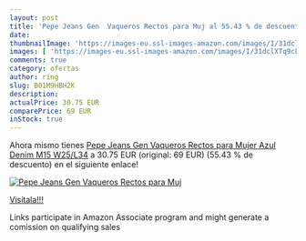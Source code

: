```yaml
---
layout: post
title: 'Pepe Jeans Gen  Vaqueros Rectos para Muj al 55.43 % de descuento'
date: 
thumbnailImage: 'https://images-eu.ssl-images-amazon.com/images/I/31dclXTq9cL._SL200_.jpg'
images: [ 'https://images-eu.ssl-images-amazon.com/images/I/31dclXTq9cL._SL200_.jpg' ]
comments: true
category: ofertas
author: ring
slug: B01M9HBH2K
description:
actualPrice: 30.75 EUR
comparePrice: 69 EUR
inStock: true
---
```


Ahora mismo tienes [Pepe Jeans Gen  Vaqueros Rectos para Mujer  Azul  Denim M15   W25/L34](https://www.amazon.es/dp/B01M9HBH2K/?tag=tolees-21) a 30.75 EUR (original: 69 EUR) (55.43 %  de descuento) en el siguiente enlace!

[![Pepe Jeans Gen  Vaqueros Rectos para Muj](https://images-eu.ssl-images-amazon.com/images/I/31dclXTq9cL._SL200_.jpg)](https://www.amazon.es/dp/B01M9HBH2K/?tag=tolees-21)

[Visítala!!!](https://www.amazon.es/dp/B01M9HBH2K/?tag=tolees-21)

Links participate in Amazon Associate program and might generate a comission on qualifying sales
